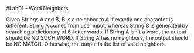#Lab01 - Word Neighbors

Given Strings A and B, B is a neighbor to A if exactly one character is different. String A comes from user input, whereas String B is generated by searching a dictionary of 6-letter words.
If String A isn't a word, the output should be NO SUCH WORD. If String A has no neighbors, the output should be NO MATCH. Otherwise, the output is the list of valid neighbors.